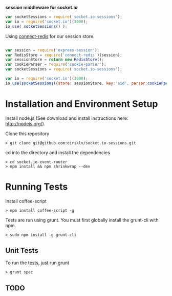 **session middleware for socket.io**

```javascript
var socketSessions = require('socket.io-sessions');
var io = require('socket.io')(3000);
io.use( socketSessions() );

```

Using [connect-redis](https://www.npmjs.org/package/connect-redis "connect-redis") for our session store.

```javascript

var session = require('express-session');
var RedisStore = require('connect-redis')(session);
var sessionStore = return new RedisStore();
var cookieParser = require('cookie-parser');
var socketSessions = require('socket.io-sessions');

var io = require('socket.io')(3000);
io.use(socketSessions({store: sessionStore, key:'sid', parser:cookieParser()}));

```

# Installation and Environment Setup

Install node.js (See download and install instructions here: http://nodejs.org/).

Clone this repository

    > git clone git@github.com:eiriklv/socket.io-sessions.git

cd into the directory and install the dependencies

    > cd socket.io-event-router
    > npm install && npm shrinkwrap --dev

# Running Tests

Install coffee-script

    > npm install coffee-script -g

Tests are run using grunt.  You must first globally install the grunt-cli with npm.

    > sudo npm install -g grunt-cli

## Unit Tests

To run the tests, just run grunt

    > grunt spec

## TODO
